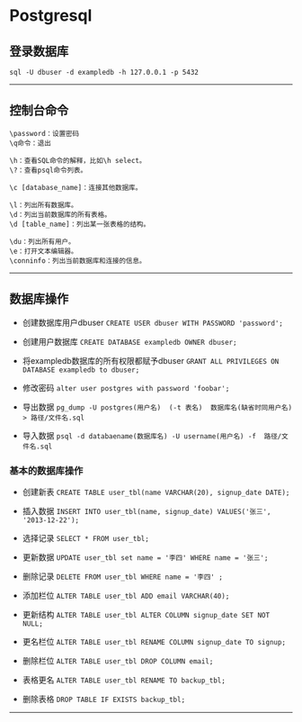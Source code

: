 # Postgresql

## 登录数据库

`sql -U dbuser -d exampledb -h 127.0.0.1 -p 5432`

---

## 控制台命令

```
\password：设置密码
\q命令：退出

\h：查看SQL命令的解释，比如\h select。
\?：查看psql命令列表。

\c [database_name]：连接其他数据库。

\l：列出所有数据库。
\d：列出当前数据库的所有表格。
\d [table_name]：列出某一张表格的结构。

\du：列出所有用户。
\e：打开文本编辑器。
\conninfo：列出当前数据库和连接的信息。
```

---

## 数据库操作

* 创建数据库用户dbuser
`CREATE USER dbuser WITH PASSWORD 'password';`

* 创建用户数据库
`CREATE DATABASE exampledb OWNER dbuser;`

* 将exampledb数据库的所有权限都赋予dbuser
`GRANT ALL PRIVILEGES ON DATABASE exampledb to dbuser;`

* 修改密码 
`alter user postgres with password 'foobar';`

* 导出数据
`pg_dump -U postgres(用户名)  (-t 表名)  数据库名(缺省时同用户名)  > 路径/文件名.sql`


* 导入数据
`psql -d databaename(数据库名) -U username(用户名) -f  路径/文件名.sql `

### 基本的数据库操作

* 创建新表
`CREATE TABLE user_tbl(name VARCHAR(20), signup_date DATE);`

* 插入数据
`INSERT INTO user_tbl(name, signup_date) VALUES('张三', '2013-12-22');`

* 选择记录
`SELECT * FROM user_tbl;`

* 更新数据
`UPDATE user_tbl set name = '李四' WHERE name = '张三';`

* 删除记录
`DELETE FROM user_tbl WHERE name = '李四' ;`

* 添加栏位
`ALTER TABLE user_tbl ADD email VARCHAR(40);`

* 更新结构
`ALTER TABLE user_tbl ALTER COLUMN signup_date SET NOT NULL;`

* 更名栏位
`ALTER TABLE user_tbl RENAME COLUMN signup_date TO signup;`

* 删除栏位
`ALTER TABLE user_tbl DROP COLUMN email;`

* 表格更名
`ALTER TABLE user_tbl RENAME TO backup_tbl;`

* 删除表格
`DROP TABLE IF EXISTS backup_tbl;`

---
